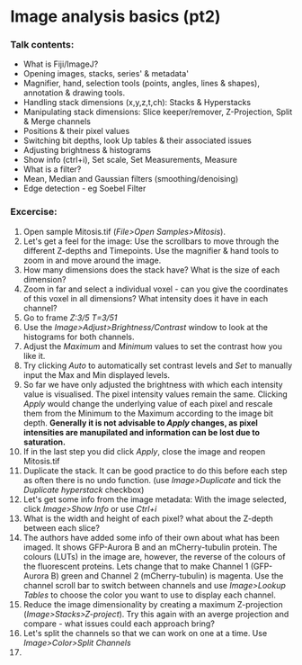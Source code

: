 # Image analysis basics (pt2)

### Talk contents:

- What is Fiji/ImageJ?
- Opening images, stacks, series' & metadata'
- Magnifier, hand, selection tools (points, angles, lines & shapes), annotation & drawing tools.
- Handling stack dimensions (x,y,z,t,ch): Stacks & Hyperstacks
- Manipulating stack dimensions: Slice keeper/remover, Z-Projection, Split & Merge channels
- Positions & their pixel values
- Switching bit depths, look Up tables & their associated issues
- Adjusting brightness & histograms
- Show info (ctrl+i), Set scale, Set Measurements, Measure
- What is a filter?
- Mean, Median and Gaussian filters (smoothing/denoising)
- Edge detection - eg Soebel Filter

### Excercise:

1. Open sample Mitosis.tif (*File>Open Samples>Mitosis*).
3. Let's get a feel for the image: Use the scrollbars to move through the different Z-depths and Timepoints. Use the magnifier & hand tools to zoom in and move around the image.
4. How many dimensions does the stack have? What is the size of each dimension?
5. Zoom in far and select a individual voxel - can you give the coordinates of this voxel in all dimensions? What intensity does it have in each channel?
6. Go to frame *Z:3/5 T=3/51*
7. Use the *Image>Adjust>Brightness/Contrast* window to look at the histograms for both channels.
8. Adjust the *Maximum* and *Minimum* values to set the contrast how you like it.
9. Try clicking *Auto* to automatically set contrast levels and *Set* to manually input the Max and Min displayed levels.
10. So far we have only adjusted the brightness with which each intensity value is visualised. The pixel intensity values remain the same. Clicking *Apply* would change the underlying value of each pixel and rescale them from the Minimum to the Maximum according to the image bit depth. **Generally it is not advisable to *Apply* changes, as pixel intensities are manupilated and information can be lost due to saturation.**
11. If in the last step you did click *Apply*, close the image and reopen Mitosis.tif
12. Duplicate the stack. It can be good practice to do this before each step as often there is no undo function. (use *Image>Duplicate* and tick the *Duplicate hyperstack* checkbox)
13. Let's get some info from the image metadata: With the image selected, click *Image>Show Info* or use *Ctrl+i*
14. What is the width and height of each pixel? what about the Z-depth between each slice?
15. The authors have added some info of their own about what has been imaged. It shows GFP-Aurora B and an mCherry-tubulin protein. The colours (LUTs) in the image are, however, the reverse of the colours of the fluorescent proteins. Lets change that to make Channel 1 (GFP-Aurora B) green and Channel 2 (mCherry-tubulin) is magenta. Use the channel scroll bar to switch between channels and use *Image>Lookup Tables* to choose the color you want to use to display each channel.
16. Reduce the image dimensionality by creating a maximum Z-projection (*Image>Stacks>Z-project*). Try this again with an averge projection and compare - what issues could each approach bring?
17. Let's split the channels so that we can work on one at a time. Use *Image>Color>Split Channels*
18. 
